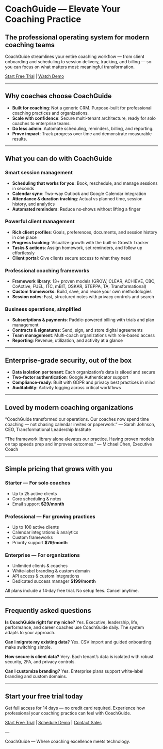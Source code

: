 # CoachGuide — Elevate Your Coaching Practice

## The professional operating system for modern coaching teams

CoachGuide streamlines your entire coaching workflow — from client onboarding and scheduling to session delivery, tracking, and billing — so you can focus on what matters most: meaningful transformation.

[Start Free Trial](#)  |  [Watch Demo](#)

---

## Why coaches choose CoachGuide

- **Built for coaching**: Not a generic CRM. Purpose-built for professional coaching practices and organizations.
- **Scale with confidence**: Secure multi-tenant architecture, ready for solo coaches to enterprise teams.
- **Do less admin**: Automate scheduling, reminders, billing, and reporting.
- **Prove impact**: Track progress over time and demonstrate measurable results.

---

## What you can do with CoachGuide

### Smart session management
- **Scheduling that works for you**: Book, reschedule, and manage sessions in seconds
- **Calendar sync**: Two-way Outlook and Google Calendar integration
- **Attendance & duration tracking**: Actual vs planned time, session history, and analytics
- **Automated reminders**: Reduce no‑shows without lifting a finger

### Powerful client management
- **Rich client profiles**: Goals, preferences, documents, and session history in one place
- **Progress tracking**: Visualize growth with the built‑in Growth Tracker
- **Tasks & actions**: Assign homework, set reminders, and follow up effortlessly
- **Client portal**: Give clients secure access to what they need

### Professional coaching frameworks
- **Framework library**: 13+ proven models (GROW, CLEAR, ACHIEVE, CBC, CoActive, FUEL, ITC, mBIT, OSKAR, STEPPA, TA, Transformational)
- **Custom frameworks**: Build, save, and reuse your own methodologies
- **Session notes**: Fast, structured notes with privacy controls and search

### Business operations, simplified
- **Subscriptions & payments**: Paddle-powered billing with trials and plan management
- **Contracts & signatures**: Send, sign, and store digital agreements
- **Team management**: Multi-coach organizations with role-based access
- **Reporting**: Revenue, utilization, and activity at a glance

---

## Enterprise-grade security, out of the box

- **Data isolation per tenant**: Each organization’s data is siloed and secure
- **Two‑factor authentication**: Google Authenticator support
- **Compliance-ready**: Built with GDPR and privacy best practices in mind
- **Auditability**: Activity logging across critical workflows

---

## Loved by modern coaching organizations

“CoachGuide transformed our operations. Our coaches now spend time coaching — not chasing calendar invites or paperwork.”
— Sarah Johnson, CEO, Transformational Leadership Institute

“The framework library alone elevates our practice. Having proven models on tap speeds prep and improves outcomes.”
— Michael Chen, Executive Coach

---

## Simple pricing that grows with you

### Starter — For solo coaches
- Up to 25 active clients
- Core scheduling & notes
- Email support
**$29/month**

### Professional — For growing practices
- Up to 100 active clients
- Calendar integrations & analytics
- Custom frameworks
- Priority support
**$79/month**

### Enterprise — For organizations
- Unlimited clients & coaches
- White‑label branding & custom domain
- API access & custom integrations
- Dedicated success manager
**$199/month**

All plans include a 14‑day free trial. No setup fees. Cancel anytime.

---

## Frequently asked questions

**Is CoachGuide right for my niche?**
Yes. Executive, leadership, life, performance, and career coaches use CoachGuide daily. The system adapts to your approach.

**Can I migrate my existing data?**
Yes. CSV import and guided onboarding make switching simple.

**How secure is client data?**
Very. Each tenant’s data is isolated with robust security, 2FA, and privacy controls.

**Can I customize branding?**
Yes. Enterprise plans support white‑label branding and custom domains.

---

## Start your free trial today

Get full access for 14 days — no credit card required. Experience how professional your coaching practice can feel with CoachGuide.

[Start Free Trial](#)  |  [Schedule Demo](#)  |  [Contact Sales](#)

—

CoachGuide — Where coaching excellence meets technology.



